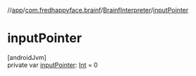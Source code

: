 //[app](../../../index.md)/[com.fredhappyface.brainf](../index.md)/[BrainfInterpreter](index.md)/[inputPointer](input-pointer.md)

# inputPointer

[androidJvm]\
private var [inputPointer](input-pointer.md): [Int](https://kotlinlang.org/api/latest/jvm/stdlib/kotlin/-int/index.html) = 0
